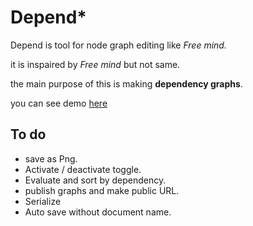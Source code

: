 # Depend*

Depend is tool for node graph editing like _Free mind._

it is inspaired by _Free mind_ but not same.

the main purpose of this is making __dependency graphs__.

you can see demo [here](https://depend-3c524.firebaseapp.com/)

## To do

* save as Png.
* Activate / deactivate toggle.
* Evaluate and sort by dependency.
* publish graphs and make public URL.
* Serialize
* Auto save without document name.
